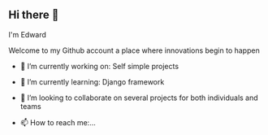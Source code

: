 ## Hi there 👋
I'm Edward 

Welcome to my Github account a place where innovations begin to happen 

- 🔭 I’m currently working on:
   Self simple projects

- 🌱 I’m currently learning:
   Django framework
  
- 👯 I’m looking to collaborate on several projects for both individuals and teams


- 📫 How to reach me:...
  


